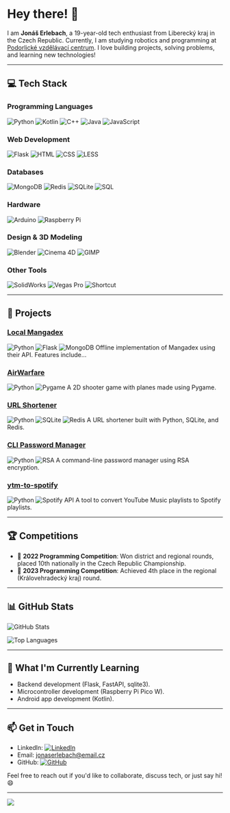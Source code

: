 
# Hey there! 👋

I am **Jonáš Erlebach**, a 19-year-old tech enthusiast from Liberecký kraj in the Czech Republic. Currently, I am studying robotics and programming at [Podorlické vzdělávací centrum](https://www.sspvc.cz/). I love building projects, solving problems, and learning new technologies!

---

## 💻 **Tech Stack**

### **Programming Languages**
![Python](https://img.shields.io/badge/Python-3776AB?logo=python&logoColor=white)
![Kotlin](https://img.shields.io/badge/Kotlin-7F52FF?logo=kotlin&logoColor=white)
![C++](https://img.shields.io/badge/C++-00599C?logo=c%2B%2B&logoColor=white)
![Java](https://img.shields.io/badge/Java-007396?logo=java&logoColor=white)
![JavaScript](https://img.shields.io/badge/JavaScript-F7DF1E?logo=javascript&logoColor=black)

### **Web Development**
![Flask](https://img.shields.io/badge/Flask-000000?logo=flask&logoColor=white)
![HTML](https://img.shields.io/badge/HTML-E34F26?logo=html5&logoColor=white)
![CSS](https://img.shields.io/badge/CSS-1572B6?logo=css3&logoColor=white)
![LESS](https://img.shields.io/badge/LESS-1D365D?logo=less&logoColor=white)

### **Databases**
![MongoDB](https://img.shields.io/badge/MongoDB-47A248?logo=mongodb&logoColor=white)
![Redis](https://img.shields.io/badge/Redis-DC382D?logo=redis&logoColor=white)
![SQLite](https://img.shields.io/badge/SQLite-003B57?logo=sqlite&logoColor=white)
![SQL](https://img.shields.io/badge/SQL-4479A1?logo=postgresql&logoColor=white)

### **Hardware**
![Arduino](https://img.shields.io/badge/Arduino-00979D?logo=arduino&logoColor=white)
![Raspberry Pi](https://img.shields.io/badge/Raspberry%20Pi-A22846?logo=raspberry-pi&logoColor=white)

### **Design & 3D Modeling**
![Blender](https://img.shields.io/badge/Blender-FF9900?logo=blender&logoColor=white)
![Cinema 4D](https://img.shields.io/badge/Cinema%204D-011A6A?logo=cinema-4d&logoColor=white)
![GIMP](https://img.shields.io/badge/GIMP-5C5543?logo=gimp&logoColor=white)

### **Other Tools**
![SolidWorks](https://img.shields.io/badge/SolidWorks-007ACC?logo=dassault-systemes&logoColor=white)
![Vegas Pro](https://img.shields.io/badge/Vegas%20Pro-000000?logo=sony&logoColor=white)
![Shortcut](https://img.shields.io/badge/Shortcut-FF0000?logo=shortcut&logoColor=white)

---

## 🚀 **Projects**

### [Local Mangadex](https://github.com/jonasek369/local-mdx-public/tree/rewrite)
![Python](https://img.shields.io/badge/Python-3.10%2B-blue) ![Flask](https://img.shields.io/badge/Flask-2.0-green) ![MongoDB](https://img.shields.io/badge/MongoDB-5.0-yellow)
Offline implementation of Mangadex using their API. Features include...

### [AirWarfare](https://github.com/jonasek369/Plane-Game)
![Python](https://img.shields.io/badge/Python-3.8%2B-blue) ![Pygame](https://img.shields.io/badge/Pygame-FF0000)
A 2D shooter game with planes made using Pygame.

### [URL Shortener](https://github.com/jonasek369/url-shortener)
![Python](https://img.shields.io/badge/Python-3.9%2B-blue) ![SQLite](https://img.shields.io/badge/SQLite-3.36%2B-green) ![Redis](https://img.shields.io/badge/Redis-6.2%2B-red)
A URL shortener built with Python, SQLite, and Redis.

### [CLI Password Manager](https://github.com/jonasek369/python-password-manager)
![Python](https://img.shields.io/badge/Python-3.7%2B-blue) ![RSA](https://img.shields.io/badge/RSA-Encryption-yellow)
A command-line password manager using RSA encryption.

### [ytm-to-spotify](https://github.com/jonasek369/ytm-to-spotify)
![Python](https://img.shields.io/badge/Python-3.10%2B-blue) ![Spotify API](https://img.shields.io/badge/Spotify%20API-1ED760)
A tool to convert YouTube Music playlists to Spotify playlists.

---

## 🏆 **Competitions**
- 🥇 **2022 Programming Competition**: Won district and regional rounds, placed 10th nationally in the Czech Republic Championship.
- 🥈 **2023 Programming Competition**: Achieved 4th place in the regional (Královehradecký kraj) round.

---

## 📊 **GitHub Stats**

![GitHub Stats](https://github-readme-stats.vercel.app/api?username=jonasek369&theme=dark&hide_border=false&include_all_commits=true&count_private=false)

![Top Languages](https://github-readme-stats.vercel.app/api/top-langs/?username=jonasek369&theme=dark&hide_border=false&include_all_commits=true&count_private=false&layout=compact)

---

## 🌱 **What I'm Currently Learning**
- Backend development (Flask, FastAPI, sqlite3).
- Microcontroller development (Raspberry Pi Pico W).
- Android app development (Kotlin).

---

## 📫 **Get in Touch**
- LinkedIn: [![LinkedIn](https://img.shields.io/badge/LinkedIn-%230077B5.svg?logo=linkedin&logoColor=white)](https://linkedin.com/in/jonáš-erlebach-60a8561b4)
- Email: [jonaserlebach@email.cz](mailto:jonaserlebach@email.cz)
- GitHub: [![GitHub](https://img.shields.io/badge/GitHub-181717?logo=github)](https://github.com/jonasek369)

Feel free to reach out if you'd like to collaborate, discuss tech, or just say hi! 😄

---

[![](https://visitcount.itsvg.in/api?id=jonasek369&icon=0&color=0)](https://visitcount.itsvg.in)
